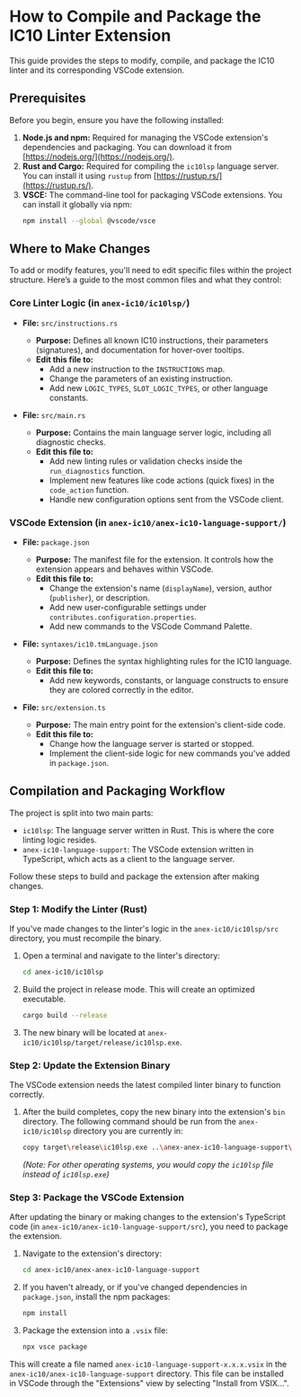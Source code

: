# How to Compile and Package the IC10 Linter Extension

This guide provides the steps to modify, compile, and package the IC10 linter and its corresponding VSCode extension.

## Prerequisites

Before you begin, ensure you have the following installed:

1.  **Node.js and npm:** Required for managing the VSCode extension's dependencies and packaging. You can download it from [https://nodejs.org/](https://nodejs.org/).
2.  **Rust and Cargo:** Required for compiling the `ic10lsp` language server. You can install it using `rustup` from [https://rustup.rs/](https://rustup.rs/).
3.  **VSCE:** The command-line tool for packaging VSCode extensions. You can install it globally via npm:
    ```bash
    npm install --global @vscode/vsce
    ```

## Where to Make Changes

To add or modify features, you'll need to edit specific files within the project structure. Here’s a guide to the most common files and what they control:

### Core Linter Logic (in `anex-ic10/ic10lsp/`)

-   **File:** `src/instructions.rs`
    -   **Purpose:** Defines all known IC10 instructions, their parameters (signatures), and documentation for hover-over tooltips.
    -   **Edit this file to:**
        -   Add a new instruction to the `INSTRUCTIONS` map.
        -   Change the parameters of an existing instruction.
        -   Add new `LOGIC_TYPES`, `SLOT_LOGIC_TYPES`, or other language constants.

-   **File:** `src/main.rs`
    -   **Purpose:** Contains the main language server logic, including all diagnostic checks.
    -   **Edit this file to:**
        -   Add new linting rules or validation checks inside the `run_diagnostics` function.
        -   Implement new features like code actions (quick fixes) in the `code_action` function.
        -   Handle new configuration options sent from the VSCode client.

### VSCode Extension (in `anex-ic10/anex-ic10-language-support/`)

-   **File:** `package.json`
    -   **Purpose:** The manifest file for the extension. It controls how the extension appears and behaves within VSCode.
    -   **Edit this file to:**
        -   Change the extension's name (`displayName`), version, author (`publisher`), or description.
        -   Add new user-configurable settings under `contributes.configuration.properties`.
        -   Add new commands to the VSCode Command Palette.

-   **File:** `syntaxes/ic10.tmLanguage.json`
    -   **Purpose:** Defines the syntax highlighting rules for the IC10 language.
    -   **Edit this file to:**
        -   Add new keywords, constants, or language constructs to ensure they are colored correctly in the editor.

-   **File:** `src/extension.ts`
    -   **Purpose:** The main entry point for the extension's client-side code.
    -   **Edit this file to:**
        -   Change how the language server is started or stopped.
        -   Implement the client-side logic for new commands you've added in `package.json`.

## Compilation and Packaging Workflow

The project is split into two main parts:

*   `ic10lsp`: The language server written in Rust. This is where the core linting logic resides.
*   `anex-ic10-language-support`: The VSCode extension written in TypeScript, which acts as a client to the language server.

Follow these steps to build and package the extension after making changes.

### Step 1: Modify the Linter (Rust)

If you've made changes to the linter's logic in the `anex-ic10/ic10lsp/src` directory, you must recompile the binary.

1.  Open a terminal and navigate to the linter's directory:
    ```bash
    cd anex-ic10/ic10lsp
    ```

2.  Build the project in release mode. This will create an optimized executable.
    ```bash
    cargo build --release
    ```

3.  The new binary will be located at `anex-ic10/ic10lsp/target/release/ic10lsp.exe`.

### Step 2: Update the Extension Binary

The VSCode extension needs the latest compiled linter binary to function correctly.

1.  After the build completes, copy the new binary into the extension's `bin` directory. The following command should be run from the `anex-ic10/ic10lsp` directory you are currently in:
    ```bash
    copy target\release\ic10lsp.exe ..\anex-anex-ic10-language-support\bin\ic10lsp.exe /Y
    ```
    *(Note: For other operating systems, you would copy the `ic10lsp` file instead of `ic10lsp.exe`)*


### Step 3: Package the VSCode Extension

After updating the binary or making changes to the extension's TypeScript code (in `anex-ic10/anex-ic10-language-support/src`), you need to package the extension.

1.  Navigate to the extension's directory:
    ```bash
    cd anex-ic10/anex-anex-ic10-language-support
    ```

2.  If you haven't already, or if you've changed dependencies in `package.json`, install the npm packages:
    ```bash
    npm install
    ```

3.  Package the extension into a `.vsix` file:
    ```bash
    npx vsce package
    ```

This will create a file named `anex-ic10-language-support-x.x.x.vsix` in the `anex-ic10/anex-ic10-language-support` directory. This file can be installed in VSCode through the "Extensions" view by selecting "Install from VSIX...".

```